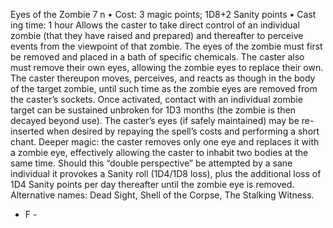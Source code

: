 Eyes of the Zombie 7 n
• Cost:  3 magic points; 1D8+2 Sanity points
•
 Cast
ing time: 1 hour
Allows the caster to take direct control of an individual 
zombie (that they have raised and prepared) and thereafter 
to perceive events from the viewpoint of that zombie. The 
eyes of the zombie must first be removed and placed in a 
bath of specific chemicals. The caster also must remove their 
own eyes, allowing the zombie eyes to replace their own. The 
caster thereupon moves, perceives, and reacts as though in the 
body of the target zombie, until such time as the zombie eyes 
are removed from the caster’s sockets. Once activated, contact 
with an individual zombie target can be sustained unbroken 
for 1D3 months (the zombie is then decayed beyond use).
The caster’s eyes (if safely maintained) may be 
re-inserted when desired by repaying the spell’s costs and 
performing a short chant.
Deeper magic: the caster removes only one eye and replaces 
it with a zombie eye, effectively allowing the caster to inhabit 
two bodies at the same time. Should this “double perspective” 
be attempted by a sane individual it provokes a Sanity roll 
(1D4/1D8 loss), plus the additional loss of 1D4 Sanity points 
per day thereafter until the zombie eye is removed.
Alternative names: Dead Sight, Shell of the Corpse, The 
Stalking Witness.
- F -
